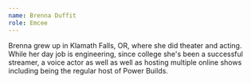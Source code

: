 ```yaml
---
name: Brenna Duffit
role: Emcee
---
```

Brenna grew up in Klamath Falls, OR, where she did theater and acting. While her day job is engineering, since college she's been a successful streamer, a voice actor as well as well as hosting multiple online shows including being the regular host of Power Builds.